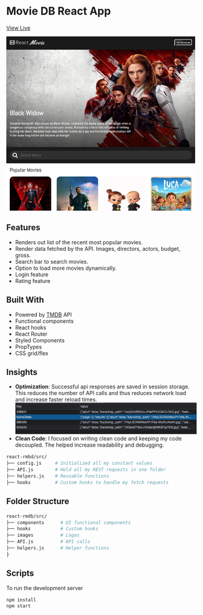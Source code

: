 # Movie DB React App

[View Live](http://andrewpham.ca/react-movie-db)

<a href="http://andrewpham.ca/react-movie-db">
<img src="/preview.png" alt="preview" width=500 height=460/> 
</a>

## Features

- Renders out list of the recent most popular movies.
- Render data fetched by the API. Images, directors, actors, budget, gross.
- Search bar to search movies.
- Option to load more movies dynamically.
- Login feature
- Rating feature

## Built With

- Powered by [TMDB](https://www.themoviedb.org/) API
- Functional components
- React hooks
- React Router
- Styled Components
- PropTypes
- CSS grid/flex

## Insights

- **Optimization**: Successful api responses are saved in session storage. This reduces the number of API calls and thus reduces network load and increase faster reload times.
  <img src="/sessionstorage.png" alt="session storage">
- **Clean Code**: I focused on writing clean code and keeping my code decoupled. The helped increase readability and debugging.

```sh
react-rmbd/src/
├── config.js     # Initialized all my constant values
├── API.js        # Held all my REST requests in one folder
├── helpers.js    # Reusable functions
├── hooks         # Custom hooks to handle my fetch requests
```

## Folder Structure

```sh
react-rmdb/src/
├── components      # UI functional components
├── hooks           # Custom hooks
├── images          # Logos
├── API.js          # API calls
├── helpers.js      # Helper functions
├
```

## Scripts

To run the development server

```sh
npm install
npm start
```
